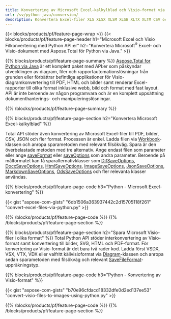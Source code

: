 ```yaml
---
title: Konvertering av Microsoft Excel-kalkylblad och Visio-format via Python 
url: /sv/python-java/conversion/
description: Konvertera Excel-filer XLS XLSX XLSM XLSB XLTX XLTM CSV och mer samt Visio-format VSDX VSX VTX VDX VSSX VSTX VSDM VSSM VSTM etc bara några rader Python-kod.
---
```


{{< blocks/products/pf/feature-page-wrap >}}
{{< blocks/products/pf/feature-page-header h1="Microsoft Excel och Visio Filkonvertering med Python API:er" h2="Konvertera Microsoft<sup>&reg;</sup> Excel- och Visio-dokument med Aspose.Total för Python via Java." >}}

{{% blocks/products/pf/feature-page-summary %}}
[Aspose.Total for Python via Java](https://products.aspose.com/total/python-java/) är ett komplett paket med API:er som påskyndar utvecklingen av diagram, filer och rapportautomationslösningar från grunden eller förbättrar befintliga applikationer för Visio-diagramkonvertering till PDF, HTML och bilder samt renderar Excel-rapporter till olika format inklusive webb, bild och format med fast layout. API är inte beroende av någon programvara och är en komplett uppsättning dokumenthanterings- och manipuleringslösningar.

{{% /blocks/products/pf/feature-page-summary  %}}

{{% blocks/products/pf/feature-page-section  h2="Konvertera Microsoft Excel-kalkylblad" %}}

Total API stöder även konvertering av Microsoft Excel-filer till PDF, bilder, CSV, JSON och fler format. Processen är enkel. Ladda filen via [Workbook](https://reference.aspose.com/cells/python-java/asposecells.api/Workbook)-klassen och anropa sparametoden med relevant filsökväg. Spara är den överbelastade metoden med tre alternativ. Ange endast filen som parameter eller ange [saveFormat](https://reference.aspose.com/cells/python-java/asposecells.api/SaveFormat) eller [saveOptions](https://reference.aspose.com/cells/python-java/asposecells.api/SaveOptions) som andra parameter. Beroende på målformatet kan få sparalternativklasser som [DifSaveOptions](https://reference.aspose.com/cells/python-java/asposecells.api/DifSaveOptions), [DocxSaveOptions](https://reference.aspose.com/cells/python-java/asposecells.api/DocxSaveOptions), [HtmlSaveOptions](https://reference.aspose.com/cells/python-java/asposecells.api/HtmlSaveOptions), [ImageSaveOptions](https://reference.aspose.com/cells/python-java/asposecells.api/ImageSaveOptions), [JsonSaveOptions](https://reference.aspose.com/cells/python-java/asposecells.api/JsonSaveOptions), [MarkdownSaveOptions](https://reference.aspose.com/cells/python-java/asposecells.api/MarkdownSaveOptions), [OdsSaveOptions](https://reference.aspose.com/cells/python-java/asposecells.api/OdsSaveOptions) och fler relevanta klasser användas.

{{% blocks/products/pf/feature-page-code h3="Python - Microsoft Excel-konvertering" %}}

{{< gist "aspose-com-gists" "6db1506a363937442c2d15705118f261" "convert-excel-files-via-python.py" >}}

{{% /blocks/products/pf/feature-page-code  %}}
{{% /blocks/products/pf/feature-page-section %}}

{{% blocks/products/pf/feature-page-section  h2="Spara Microsoft Visio-filer i olika format" %}}
Total Python API stöder interkonvertering av Visio-format samt konvertering till bilder, SVG, HTML och PDF-format. För konvertering av Visio-format är det bara två rader kod. Ladda först VSDX, VSX, VTX, VDX eller valfritt källvisioformat via [Diagram](https://reference.aspose.com/diagram/python-java/asposediagram.api/Diagram)-klassen och anropa sedan sparametoden med filsökväg och relevant [SaveFileFormat](https://reference.aspose.com/diagram/python-java/asposediagram.api/SaveFileFormat)-uppräkningstyp.  

{{% blocks/products/pf/feature-page-code h3="Python - Konvertering av Visio-format" %}}

{{< gist "aspose-com-gists" "b70e96cfdacd18332dfe0d2ed137ee53" "convert-visio-files-to-images-using-python.py" >}}

{{% /blocks/products/pf/feature-page-code  %}}
{{% /blocks/products/pf/feature-page-section %}}